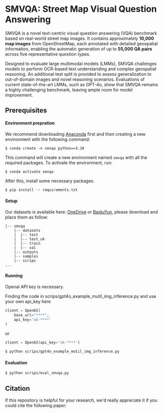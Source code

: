 # SMVQA: Street Map Visual Question Answering
SMVQA is a novel text-centric visual question answering (VQA) benchmark based on real-world street map images. It contains approximately **10,000 map images** from OpenStreetMap, each annotated with detailed geospatial information, enabling the automatic generation of up to **55,000 QA pairs** across five representative question types.

Designed to evaluate large multimodal models (LMMs), SMVQA challenges models to perform OCR-based text understanding and complex geospatial reasoning. An additional test split is provided to assess generalization to out-of-domain images and novel reasoning scenarios. Evaluations of current state-of-the-art LMMs, such as GPT-4o, show that SMVQA remains a highly challenging benchmark, leaving ample room for model improvement.


## Prerequisites

#### Environment prepration

We recommend downloading [Anaconda](https://www.anaconda.com/) first and then creating a new environment with the following command:

``` shell
$ conda create -n smvqa python==3.10
```

This command will create a new environment named `smvqa` with all the required packages. To activate the environment, run:

``` shell
$ conda activate smvqa
```

After this, install some necessary packages.

```bash
$ pip install -r requirements.txt
```


#### Setup 
Our datasets is available here: [OneDrive]() or [BaiduYun](), please download and place them as follow:


```angular2html
|-- smvqa
	|-- datasets
	|  |-- test
	|  |-- test_uk
	|  |-- train
	|  |-- val
	|-- outputs
	|-- samples
	|-- scrips
...
```


#### Running
Openai API key is necessary.

Finding the code in scrips/gpt4o_example_mutil_img_inference.py and use your own api_key here

``` python
client = OpenAI(
    base_url="****",
    api_key='sk-****'
)
```

or

```python
client = OpenAI(api_key='sk-****')
```

```bash
$ python scrips/gpt4o_example_mutil_img_inference.py
```

#### Evaluation
```bash
$ python scrips/eval_smvqa.py
```


## Citation

If this repository is helpful for your research, we'd really appreciate it if you could cite the following paper:


